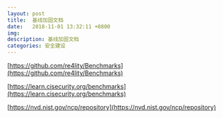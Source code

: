 ```yaml
---
layout: post
title:  基线加固文档
date:   2018-11-01 13:32:11 +0800
img:
description: 基线加固文档
categories: 安全建设
---
```


[https://github.com/re4lity/Benchmarks](https://github.com/re4lity/Benchmarks)

[https://learn.cisecurity.org/benchmarks](https://learn.cisecurity.org/benchmarks)

[https://nvd.nist.gov/ncp/repository](https://nvd.nist.gov/ncp/repository)
